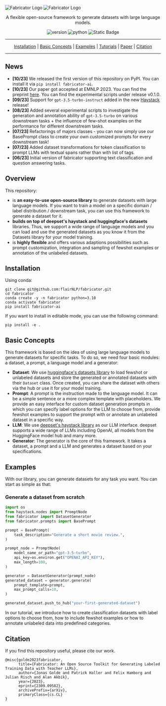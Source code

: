 ![Fabricator Logo](resources/logo_fabricator.drawio_dark.png#gh-dark-mode-only)
![Fabricator Logo](resources/logo_fabricator.drawio_white.png#gh-light-mode-only)

<p align="center">A flexible open-source framework to generate datasets with large language models.</p>
<p align="center">
<img alt="version" src="https://img.shields.io/badge/version-0.2.0-green">
<img alt="python" src="https://img.shields.io/badge/python-3.10-blue">
<img alt="Static Badge" src="https://img.shields.io/badge/license-apache2.0-green">
</p>
<div align="center">
<hr>

[Installation](#installation) | [Basic Concepts](#basic-concepts) | [Examples](#examples) | [Tutorials](tutorials/TUTORIAL-1_OVERVIEW.md) | 
[Paper](https://arxiv.org/abs/2309.09582) | [Citation](#citation)

<hr>
</div>

## News

- **[10/23]** We released the first version of this repository on PyPI. You can install it via `pip install fabricator-ai`.
- **[10/23]** Our paper got accepted at EMNLP 2023. You can find the preprint [here](https://arxiv.org/abs/2309.09582). You can find the experimental scripts under release v0.1.0.
- **[09/23]** Support for `gpt-3.5-turbo-instruct` added in the new [Haystack](https://github.com/deepset-ai/haystack) release!
- **[08/23]** Added several experimental scripts to investigate the generation and annotation ability of `gpt-3.5-turbo` on various downstream tasks + the influence of few-shot examples on the performance for different downstream tasks.
- **[07/23]** Refactorings of majors classes - you can now simply use our BasePrompt class to create your own customized prompts for every downstream task!
- **[07/23]** Added dataset transformations for token classification to prompt LLMs with textual spans rather than with list of tags.
- **[06/23]** Initial version of fabricator supporting text classification and question answering tasks.

## Overview

This repository:

- is <b>an easy-to-use open-source library</b> to generate datasets with large language models. If you want to train
a model on a specific domain / label distribution / downstream task, you can use this framework to generate
a dataset for it.
- <b>builds on top of deepset's haystack and huggingface's datasets</b> libraries. Thus, we support a wide range 
of language models and you can load and use the generated datasets as you know it from the Datasets library for your 
model training.
- is <b>highly flexible</b> and offers various adaptions possibilities such as
prompt customization, integration and sampling of fewshot examples or annotation of the unlabeled datasets.

## Installation
Using conda:
```
git clone git@github.com:flairNLP/fabricator.git
cd fabricator
conda create -y -n fabricator python=3.10
conda activate fabricator
pip install fabricator-ai
```

If you want to install in editable mode, you can use the following command:
```
pip install -e .
```

## Basic Concepts

This framework is based on the idea of using large language models to generate datasets for specific tasks. To do so, 
we need four basic modules: a dataset, a prompt, a language model and a generator:
- <b>Dataset</b>: We use [huggingface's datasets library](https://github.com/huggingface/datasets) to load fewshot or 
unlabeled datasets and store the generated or annotated datasets with their `Dataset` class. Once
created, you can share the dataset with others via the hub or use it for your model training.
- <b>Prompt</b>: A prompt is the instruction made to the language model. It can be a simple sentence or a more complex
template with placeholders. We provide an easy interface for custom dataset generation prompts in which you can specify 
label options for the LLM to choose from, provide fewshot examples to support the prompt with or annotate an unlabeled 
dataset in a specific way.
- <b>LLM</b>: We use [deepset's haystack library](https://github.com/deepset-ai/haystack) as our LLM interface. deepset
supports a wide range of LLMs including OpenAI, all models from the HuggingFace model hub and many more.
- <b>Generator</b>: The generator is the core of this framework. It takes a dataset, a prompt and a LLM and generates a
dataset based on your specifications.

## Examples

With our library, you can generate datasets for any task you want. You can start as simple
as that:

### Generate a dataset from scratch

```python
import os
from haystack.nodes import PromptNode
from fabricator import DatasetGenerator
from fabricator.prompts import BasePrompt

prompt = BasePrompt(
    task_description="Generate a short movie review.",
)

prompt_node = PromptNode(
    model_name_or_path="gpt-3.5-turbo",
    api_key=os.environ.get("OPENAI_API_KEY"),
    max_length=100,
)

generator = DatasetGenerator(prompt_node)
generated_dataset = generator.generate(
    prompt_template=prompt,
    max_prompt_calls=10,
)

generated_dataset.push_to_hub("your-first-generated-dataset")
```

In our tutorial, we introduce how to create classification datasets with label options to choose from, how to include 
fewshot examples or how to annotate unlabeled data into predefined categories.

## Citation

If you find this repository useful, please cite our work.

```
@misc{golde2023fabricator,
      title={Fabricator: An Open Source Toolkit for Generating Labeled Training Data with Teacher LLMs}, 
      author={Jonas Golde and Patrick Haller and Felix Hamborg and Julian Risch and Alan Akbik},
      year={2023},
      eprint={2309.09582},
      archivePrefix={arXiv},
      primaryClass={cs.CL}
}
```


